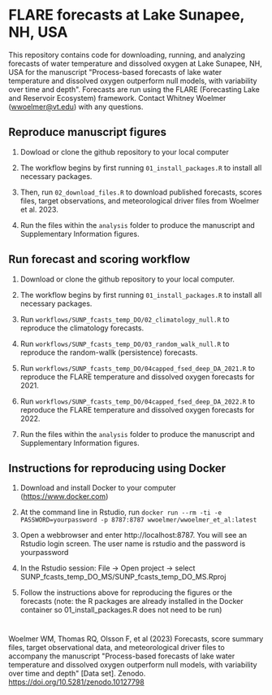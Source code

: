 # FLARE forecasts at Lake Sunapee, NH, USA

This repository contains code for downloading, running, and analyzing forecasts of water temperature and dissolved oxygen at Lake Sunapee, NH, USA for the manuscript "Process-based forecasts of lake water temperature and dissolved oxygen outperform null models, with variability over time and depth". Forecasts are run using the FLARE (Forecasting Lake and Reservoir Ecosystem) framework. Contact Whitney Woelmer (wwoelmer@vt.edu) with any questions.

## Reproduce manuscript figures

1. Dowload or clone the github repository to your local computer

2. The workflow begins by first running `01_install_packages.R` to install all necessary packages. 

3. Then, run `02_download_files.R` to download published forecasts, scores files, target observations, and meteorological driver files from Woelmer et al. 2023.

4. Run the files within the `analysis` folder to produce the manuscript and Supplementary Information figures.

## Run forecast and scoring workflow

1. Download or clone the github repository to your local computer.

2. The workflow begins by first running `01_install_packages.R` to install all necessary packages. 

3. Run `workflows/SUNP_fcasts_temp_DO/02_climatology_null.R` to reproduce the climatology forecasts.

4. Run `workflows/SUNP_fcasts_temp_DO/03_random_walk_null.R` to reproduce the random-wallk (persistence) forecasts.

5. Run `workflows/SUNP_fcasts_temp_DO/04capped_fsed_deep_DA_2021.R` to reproduce the FLARE temperature and dissolved oxygen forecasts for 2021.

6. Run `workflows/SUNP_fcasts_temp_DO/04capped_fsed_deep_DA_2022.R` to reproduce the FLARE temperature and dissolved oxygen forecasts for 2022.

7. Run the files within the `analysis` folder to produce the manuscript and Supplementary Information figures.

## Instructions for reproducing using Docker

1. Download and install Docker to your computer (https://www.docker.com)

2. At the command line in Rstudio, run `docker run --rm -ti -e PASSWORD=yourpassword -p 8787:8787 wwoelmer/wwoelmer_et_al:latest`

3. Open a webbrowser and enter http://localhost:8787. You will see an Rstudio login screen. The user name is rstudio and the password is yourpassword

4. In the Rstudio session: File -> Open project -> select SUNP_fcasts_temp_DO_MS/SUNP_fcasts_temp_DO_MS.Rproj

5. Follow the instructions above for reproducing the figures or the forecasts (note: the R packages are already installed in the Docker container so 01_install_packages.R does not need to be run)

# 
Woelmer WM, Thomas RQ, Olsson F, et al (2023) Forecasts, score summary files, target observational data, and meteorological driver files to accompany the manuscript "Process-based forecasts of lake water temperature and dissolved oxygen outperform null models, with variability over time and depth" [Data set]. Zenodo. <https://doi.org/10.5281/zenodo.10127798>
